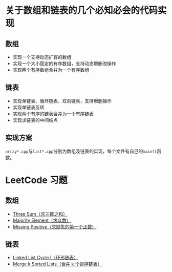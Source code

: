 # 关于数组和链表的几个必知必会的代码实现

## 数组
- 实现一个支持动态扩容的数组
- 实现一个大小固定的有序数组，支持动态增删改操作
- 实现两个有序数组合并为一个有序数组
## 链表
- 实现单链表、循环链表、双向链表，支持增删操作
- 实现单链表反转
- 实现两个有序的链表合并为一个有序链表
- 实现求链表的中间结点
## 实现方案
`array*.cpp`与`list*.cpp`分别为数组及链表的实现，每个文件有自己的`main()`函数。

# LeetCode 习题
## 数组
- [Three Sum（求三数之和）](https://leetcode-cn.com/problems/3sum/)
- [Majority Element（求众数）](https://leetcode-cn.com/problems/majority-element/)
- [Missing Positive（求缺失的第一个正数）](https://leetcode-cn.com/problems/first-missing-positive/)
## 链表
- [Linked List Cycle I（环形链表）](https://leetcode-cn.com/problems/linked-list-cycle/)
- [Merge k Sorted Lists（合并 k 个排序链表）](https://leetcode-cn.com/problems/merge-k-sorted-lists/)